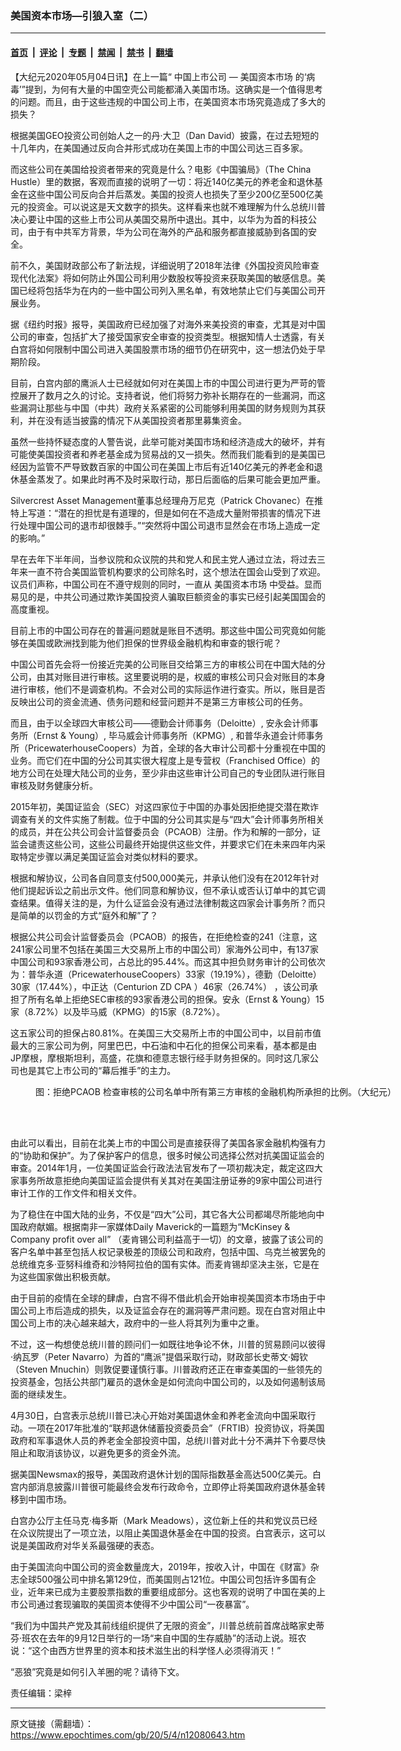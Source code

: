 ### 美国资本市场—引狼入室（二）

---

#### [首页](../../../..?n12080643) &nbsp;|&nbsp; [评论](../../../../../epoch-comment?n12080643) &nbsp;|&nbsp; [专题](../../../../../epoch-special?n12080643) &nbsp;|&nbsp; [禁闻](../../../../../epoch-news?n12080643) &nbsp;|&nbsp; [禁书](../../../../../books?n12080643) &nbsp;|&nbsp; [翻墙](https://github.com/gfw-breaker/nogfw/blob/master/README.md?n12080643)


<div class="post_content" id="artbody" itemprop="articleBody">
 <!-- article content begin -->
 <p>
  【大纪元2020年05月04日讯】在上一篇“
  <ok href="https://www.epochtimes.com/gb/tag/%E4%B8%AD%E5%9B%BD%E4%B8%8A%E5%B8%82%E5%85%AC%E5%8F%B8.html">
   中国上市公司
  </ok>
  —
  <ok href="https://www.epochtimes.com/gb/tag/%E7%BE%8E%E5%9B%BD%E8%B5%84%E6%9C%AC%E5%B8%82%E5%9C%BA.html">
   美国资本市场
  </ok>
  的‘病毒’”提到，为何有大量的中国空壳公司能都涌入美国市场。这确实是一个值得思考的问题。而且，由于这些违规的中国公司上市，在美国资本市场究竟造成了多大的损失？
 </p>
 <p>
  根据美国GEO投资公司创始人之一的丹·大卫（Dan David）披露，在过去短短的十几年内，在美国通过反向合并形式成功在美国上市的中国公司达三百多家。
 </p>
 <p>
  而这些公司在美国给投资者带来的究竟是什么？电影《中国骗局》（The China Hustle）里的数据，客观而直接的说明了一切：将近140亿美元的养老金和退休基金在这些中国公司反向合并后蒸发。美国的投资人也损失了至少200亿至500亿美元的投资金。可以说这是天文数字的损失。这样看来也就不难理解为什么总统川普决心要让中国的这些上市公司从美国交易所中退出。其中，以华为为首的科技公司，由于有中共军方背景，华为公司在海外的产品和服务都直接威胁到各国的安全。
 </p>
 <p>
  前不久，美国财政部公布了新法规，详细说明了2018年法律《外国投资风险审查现代化法案》将如何防止外国公司利用少数股权等投资来获取美国的敏感信息。美国已经将包括华为在内的一些中国公司列入黑名单，有效地禁止它们与美国公司开展业务。
 </p>
 <p>
  据《纽约时报》报导，美国政府已经加强了对海外来美投资的审查，尤其是对中国公司的审查，包括扩大了接受国家安全审查的投资类型。根据知情人士透露，有关白宫将如何限制中国公司进入美国股票市场的细节仍在研究中，这一想法仍处于早期阶段。
 </p>
 <p>
  目前，白宫内部的鹰派人士已经就如何对在美国上市的中国公司进行更为严苛的管控展开了数月之久的讨论。支持者说，他们将努力弥补长期存在的一些漏洞，而这些漏洞让那些与中国（中共）政府关系紧密的公司能够利用美国的财务规则为其获利，并在没有适当披露的情况下从美国投资者那里募集资金。
 </p>
 <p>
  虽然一些持怀疑态度的人警告说，此举可能对美国市场和经济造成大的破坏，并有可能使美国投资者和养老基金成为贸易战的又一损失。然而我们能看到的是美国已经因为监管不严导致数百家的中国公司在美国上市后有近140亿美元的养老金和退休基金蒸发了。如果此时再不及时采取行动，那日后面临的后果可能会更加严重。
 </p>
 <p>
  Silvercrest Asset Management董事总经理舟万尼克（Patrick Chovanec）在推特上写道：“潜在的担忧是有道理的，但是如何在不造成大量附带损害的情况下进行处理中国公司的退市却很棘手。”“突然将中国公司退市显然会在市场上造成一定的影响。”
 </p>
 <p>
  早在去年下半年间，当参议院和众议院的共和党人和民主党人通过立法，将过去三年来一直不符合美国监管机构要求的公司除名时，这个想法在国会山受到了欢迎。议员们声称，中国公司在不遵守规则的同时，一直从
  <ok href="https://www.epochtimes.com/gb/tag/%E7%BE%8E%E5%9B%BD%E8%B5%84%E6%9C%AC%E5%B8%82%E5%9C%BA.html">
   美国资本市场
  </ok>
  中受益。显而易见的是，中共公司通过欺诈美国投资人骗取巨额资金的事实已经引起美国国会的高度重视。
 </p>
 <p>
  目前上市的中国公司存在的普遍问题就是账目不透明。那这些中国公司究竟如何能够在美国或欧洲找到能为他们担保的世界级金融机构和审查的银行呢？
 </p>
 <p>
  中国公司首先会将一份接近完美的公司账目交给第三方的审核公司在中国大陆的分公司，由其对账目进行审核。这里要说明的是，权威的审核公司只会对账目的本身进行审核，他们不是调查机构。不会对公司的实际运作进行查实。所以，账目是否反映出公司的资金流通、债务问题和经营问题并不是第三方审核公司的任务。
 </p>
 <p>
  而且，由于以全球四大审核公司——德勤会计师事务（Deloitte）, 安永会计师事务所（Ernst &amp; Young）, 毕马威会计师事务所（KPMG）, 和普华永道会计师事务所（PricewaterhouseCoopers）为首，全球的各大审计公司都十分重视在中国的业务。而它们在中国的分公司其实很大程度上是专营权（Franchised Office）的地方公司在处理大陆公司的业务，至少非由这些审计公司自己的专业团队进行账目审核及财务健康分析。
 </p>
 <p>
  2015年初，美国证监会（SEC）对这四家位于中国的办事处因拒绝提交潜在欺诈调查有关的文件实施了制裁。位于中国的分公司其实是与“四大”会计师事务所相关的成员，并在公共公司会计监督委员会（PCAOB）注册。作为和解的一部分，证监会谴责这些公司，这些公司最终开始提供这些文件，并要求它们在未来四年内采取特定步骤以满足美国证监会对类似材料的要求。
 </p>
 <p>
  根据和解协议，公司各自同意支付500,000美元，并承认他们没有在2012年针对他们提起诉讼之前出示文件。他们同意和解协议，但不承认或否认订单中的其它调查结果。值得关注的是，为什么证监会没有通过法律制裁这四家会计事务所？而只是简单的以罚金的方式“庭外和解”了？
 </p>
 <p>
  根据公共公司会计监督委员会（PCAOB）的报告，在拒绝检查的241（注意，这241家公司里不包括在美国三大交易所上市的中国公司）家海外公司中，有137家中国公司和93家香港公司，占总比的95.44%。而这其中担负财务审计的公司依次为：普华永道（PricewaterhouseCoopers）33家（19.19%），德勤（Deloitte）30家（17.44%），中正达（Centurion ZD CPA ）46家（26.74%） ，该公司承担了所有名单上拒绝SEC审核的93家香港公司的担保。安永（Ernst &amp; Young）15家（8.72%）以及毕马威（KPMG）的15家（8.72%）。
 </p>
 <p>
  这五家公司的担保占80.81%。在美国三大交易所上市的中国公司中，以目前市值最大的三家公司为例，阿里巴巴，中石油和中石化的担保公司来看，基本都是由JP摩根，摩根斯坦利，高盛，花旗和德意志银行经手财务担保的。同时这几家公司也是其它上市公司的“幕后推手”的主力。
 </p>
 <figure aria-describedby="caption-attachment-12080665" class="wp-caption aligncenter" id="attachment_12080665" style="width: 600px">
  <ok href="https://i.epochtimes.com/assets/uploads/2020/05/15885538.png" target="_blank">
   <img alt="" class="wp-image-12080665 size-large" src="https://i.epochtimes.com/assets/uploads/2020/05/15885538-600x323.png"/>
  </ok>
  <br/><figcaption class="wp-caption-text" id="caption-attachment-12080665">
   图：拒绝PCAOB 检查审核的公司名单中所有第三方审核的金融机构所承担的比例。（大纪元）
  </figcaption><br/>
 </figure><br/>
 <p>
  由此可以看出，目前在北美上市的中国公司是直接获得了美国各家金融机构强有力的“协助和保护”。为了保护客户的信息，很多时候公司选择公然对抗美国证监会的审查。2014年1月，一位美国证监会行政法法官发布了一项初裁决定，裁定这四大家事务所故意拒绝向美国证监会提供有关其对在美国注册证券的9家中国公司进行审计工作的工作文件和相关文件。
 </p>
 <p>
  为了稳住在中国大陆的业务，不仅是“四大”公司，其它各大公司都竭尽所能地向中国政府献媚。根据南非一家媒体Daily Maverick的一篇题为“McKinsey &amp; Company profit over all” （麦肯锡公司利益高于一切）的文章，披露了该公司的客户名单中甚至包括人权记录极差的顶级公司和政府，包括中国、乌克兰被罢免的总统维克多·亚努科维奇和沙特阿拉伯的国有实体。而麦肯锡却坚决主张，它是在为这些国家做出积极贡献。
 </p>
 <p>
  由于目前的疫情在全球的肆虐，白宫不得不借此机会开始审视美国资本市场由于中国公司上市后造成的损失，以及证监会存在的漏洞等严肃问题。现在白宫对阻止中国公司上市的决心越来越大，政府中的一些人将其列为重中之重。
 </p>
 <p>
  不过，这一构想使总统川普的顾问们一如既往地争论不休，川普的贸易顾问以彼得·纳瓦罗（Peter Navarro）为首的“鹰派”提倡采取行动，财政部长史蒂文·姆钦（Steven Mnuchin）则敦促要谨慎行事。川普政府还正在审查美国的一些领先的投资基金，包括公共部门雇员的退休金是如何流向中国公司的，以及如何遏制该局面的继续发生。
 </p>
 <p>
  4月30日，白宫表示总统川普已决心开始对美国退休金和养老金流向中国采取行动。一项在2017年批准的“联邦退休储蓄投资委员会”（FRTIB）投资协议，将美国政府和军事退休人员的养老金全部投资中国，总统川普对此十分不满并下令要尽快阻止和取消该协议，以避免更多的资金外流。
 </p>
 <p>
  据美国Newsmax的报导，美国政府退休计划的国际指数基金高达500亿美元。白宫内部消息披露川普很可能最终会发布行政命令，立即停止将美国政府退休基金转移到中国市场。
 </p>
 <p>
  白宫办公厅主任马克·梅多斯（Mark Meadows），这位新上任的共和党议员已经在众议院提出了一项立法，以阻止美国退休基金在中国的投资。白宫表示，这可以说是美国政府对华关系最强硬的表态。
 </p>
 <p>
  由于美国流向中国公司的资金数量庞大，2019年，按收入计，中国在《财富》杂志全球500强公司中排名第129位，而美国则占121位。中国公司包括许多国有企业，近年来已成为主要股票指数的重要组成部分。这也客观的说明了中国在美的上市公司通过套现骗取的美国资本使得不少中国公司“一夜暴富”。
 </p>
 <p>
  “我们为中国共产党及其前线组织提供了无限的资金”，川普总统前首席战略家史蒂芬·班农在去年的9月12日举行的一场“来自中国的生存威胁”的活动上说。班农说：“这个由西方世界里的资本和技术滋生出的科学怪人必须得消灭！”
 </p>
 <p>
  “恶狼”究竟是如何引入羊圈的呢？请待下文。
 </p>
 <p>
  责任编辑：梁梓
 </p>
 <!-- article content end -->
 <div id="below_article_ad">
 </div>
</div>


---

原文链接（需翻墙）：https://www.epochtimes.com/gb/20/5/4/n12080643.htm